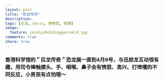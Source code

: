 ```yaml
---
layout: post
title: "巨龙传奇"
description: 
tags: [生活, Gavin, 博物馆, 微博]
image:
  feature: jocelynholdinggavinkid.jpg
comments: true
share: true
---
```


### 香港科学馆的＂巨龙传奇＂恐龙展一直到4月9号，与迅掠龙互动很有趣，用司令棒触摸头、手、咽喉、鼻子会有愤怒、高兴、打喷嚏的不同反应，小男孩有点怕哦〜 ###

<figure class="third">
	<img src="http://i.imgur.com/AaASGze.jpg" alt="">
	<img src="http://i.imgur.com/gLnsmRL.jpg" alt="">
      <img src="http://i.imgur.com/CP5pZuy.jpg" alt="">
</figure>

<figure class="half">
	<img src="http://i.imgur.com/QyGh9Ob.jpg" alt="">
	<img src="http://i.imgur.com/JDsUj8w.jpg" alt="">
</figure>

<figure class="half">
	<img src="http://i.imgur.com/muzhQvv.jpg" alt="">
	<img src="http://i.imgur.com/diIZe7v.jpg" alt="">
</figure>